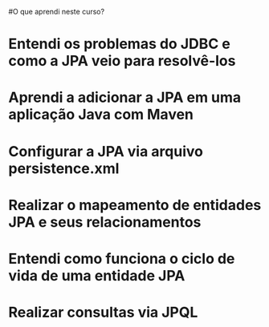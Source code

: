 #O que aprendi neste curso?

# Entendi os problemas do JDBC e como a JPA veio para resolvê-los
# Aprendi a adicionar a JPA em uma aplicação Java com Maven
# Configurar a JPA via arquivo persistence.xml
# Realizar o mapeamento de entidades JPA e seus relacionamentos
# Entendi como funciona o ciclo de vida de uma entidade JPA
# Realizar consultas via JPQL
